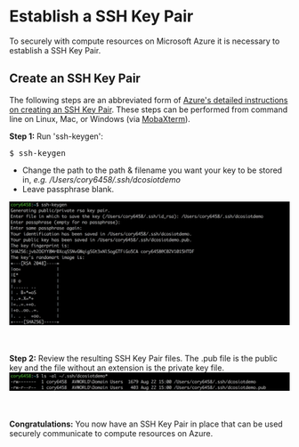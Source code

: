 # Establish a SSH Key Pair
To securely with compute resources on Microsoft Azure it is necessary to establish a SSH Key Pair.

## Create an SSH Key Pair
The following steps are an abbreviated form of [Azure's detailed instructions on creating an SSH Key Pair](https://docs.microsoft.com/en-us/azure/virtual-machines/linux/create-ssh-keys-detailed).  These steps can be performed from command line on Linux, Mac, or Windows (via [MobaXterm](http://mobaxterm.mobatek.net/)).

<b>Step 1:</b> Run 'ssh-keygen':<br>
<pre>
$ ssh-keygen
</pre>
- Change the path to the path & filename you want your key to be stored in, <i>e.g. /Users/cory6458/.ssh/dcosiotdemo</i>
- Leave passphrase blank.
<img src="01.png">

<br><br><b>Step 2:</b> Review the resulting SSH Key Pair files.  The .pub file is the public key and the file without an extension is the private key file.<br>
<img src="02.png">

<br><br><b>Congratulations:</b> You now have an SSH Key Pair in place that can be used securely communicate to compute resources on Azure.






